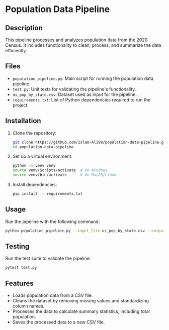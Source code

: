 # Population Data Pipeline

## Description
This pipeline processes and analyzes population data from the 2020 Census. It includes functionality to clean, process, and summarize the data efficiently.

## Files
- `population_pipeline.py`: Main script for running the population data pipeline.
- `test.py`: Unit tests for validating the pipeline's functionality.
- `us_pop_by_state.csv`: Dataset used as input for the pipeline.
- `requirements.txt`: List of Python dependencies required to run the project.

## Installation
1. Clone the repository:
   ```bash
   git clone https://github.com/Islam-Ali98/population-data-pipeline.git
   cd population-data-pipeline
   ```

2. Set up a virtual environment:
   ```bash
   python -m venv venv
   source venv/Scripts/activate  # On Windows
   source venv/bin/activate      # On MacOS/Linux
   ```

3. Install dependencies:
   ```bash
   pip install -r requirements.txt
   ```

## Usage
Run the pipeline with the following command:
```bash
python population_pipeline.py --input_file us_pop_by_state.csv --output_file processed_data.csv
```

## Testing
Run the test suite to validate the pipeline:
```bash
pytest test.py
```

## Features
- Loads population data from a CSV file.
- Cleans the dataset by removing missing values and standardizing column names.
- Processes the data to calculate summary statistics, including total population.
- Saves the processed data to a new CSV file.
